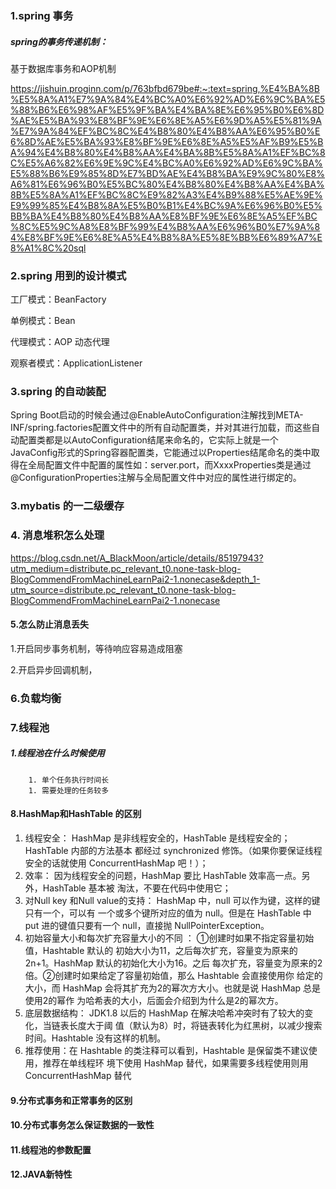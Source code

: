 ### 1.spring 事务

##### spring的事务传递机制：   

基于数据库事务和AOP机制    

https://jishuin.proginn.com/p/763bfbd679be#:~:text=spring,%E4%BA%8B%E5%8A%A1%E7%9A%84%E4%BC%A0%E6%92%AD%E6%9C%BA%E5%88%B6%E6%98%AF%E5%9F%BA%E4%BA%8E%E6%95%B0%E6%8D%AE%E5%BA%93%E8%BF%9E%E6%8E%A5%E6%9D%A5%E5%81%9A%E7%9A%84%EF%BC%8C%E4%B8%80%E4%B8%AA%E6%95%B0%E6%8D%AE%E5%BA%93%E8%BF%9E%E6%8E%A5%E5%AF%B9%E5%BA%94%E4%B8%80%E4%B8%AA%E4%BA%8B%E5%8A%A1%EF%BC%8C%E5%A6%82%E6%9E%9C%E4%BC%A0%E6%92%AD%E6%9C%BA%E5%88%B6%E9%85%8D%E7%BD%AE%E4%B8%BA%E9%9C%80%E8%A6%81%E6%96%B0%E5%BC%80%E4%B8%80%E4%B8%AA%E4%BA%8B%E5%8A%A1%EF%BC%8C%E9%82%A3%E4%B9%88%E5%AE%9E%E9%99%85%E4%B8%8A%E5%B0%B1%E4%BC%9A%E6%96%B0%E5%BB%BA%E4%B8%80%E4%B8%AA%E8%BF%9E%E6%8E%A5%EF%BC%8C%E5%9C%A8%E8%BF%99%E4%B8%AA%E6%96%B0%E7%9A%84%E8%BF%9E%E6%8E%A5%E4%B8%8A%E5%8E%BB%E6%89%A7%E8%A1%8C%20sql

### 2.spring 用到的设计模式

工厂模式：BeanFactory

单例模式：Bean

代理模式：AOP 动态代理

观察者模式：ApplicationListener

### 3.spring 的自动装配    

Spring Boot启动的时候会通过@EnableAutoConfiguration注解找到META-INF/spring.factories配置文件中的所有自动配置类，并对其进行加载，而这些自动配置类都是以AutoConfiguration结尾来命名的，它实际上就是一个JavaConfig形式的Spring容器配置类，它能通过以Properties结尾命名的类中取得在全局配置文件中配置的属性如：server.port，而XxxxProperties类是通过@ConfigurationProperties注解与全局配置文件中对应的属性进行绑定的。

### 3.mybatis 的一二级缓存



### 4. 消息堆积怎么处理

https://blog.csdn.net/A_BlackMoon/article/details/85197943?utm_medium=distribute.pc_relevant_t0.none-task-blog-BlogCommendFromMachineLearnPai2-1.nonecase&depth_1-utm_source=distribute.pc_relevant_t0.none-task-blog-BlogCommendFromMachineLearnPai2-1.nonecase

#### 5.怎么防止消息丢失

1.开启同步事务机制，等待响应容易造成阻塞

2.开启异步回调机制，

### 6.负载均衡

### 7.线程池

##### 	1.线程池在什么时候使用

		1. 单个任务执行时间长
		1. 需要处理的任务较多

#### 8.HashMap和HashTable 的区别

1. 线程安全： HashMap 是非线程安全的，HashTable 是线程安全的；HashTable 内部的方法基本
    都经过 synchronized 修饰。（如果你要保证线程安全的话就使用 ConcurrentHashMap
    吧！）；
2. 效率： 因为线程安全的问题，HashMap 要比 HashTable 效率高一点。另外，HashTable 基本被
    淘汰，不要在代码中使用它；
3. 对Null key 和Null value的支持： HashMap 中，null 可以作为键，这样的键只有一个，可以有
    一个或多个键所对应的值为 null。但是在 HashTable 中 put 进的键值只要有一个 null，直接抛
    NullPointerException。
4. 初始容量大小和每次扩充容量大小的不同 ： ①创建时如果不指定容量初始值，Hashtable 默认的
    初始大小为11，之后每次扩充，容量变为原来的2n+1。HashMap 默认的初始化大小为16。之后
    每次扩充，容量变为原来的2倍。②创建时如果给定了容量初始值，那么 Hashtable 会直接使用你
    给定的大小，而 HashMap 会将其扩充为2的幂次方大小。也就是说 HashMap 总是使用2的幂作
    为哈希表的大小，后面会介绍到为什么是2的幂次方。
5. 底层数据结构： JDK1.8 以后的 HashMap 在解决哈希冲突时有了较大的变化，当链表长度大于阈
    值（默认为8）时，将链表转化为红黑树，以减少搜索时间。Hashtable 没有这样的机制。
6. 推荐使用：在 Hashtable 的类注释可以看到，Hashtable 是保留类不建议使用，推荐在单线程环
    境下使用 HashMap 替代，如果需要多线程使用则用 ConcurrentHashMap 替代



#### 9.分布式事务和正常事务的区别



#### 10.分布式事务怎么保证数据的一致性



#### 11.线程池的参数配置



#### 12.JAVA新特性

